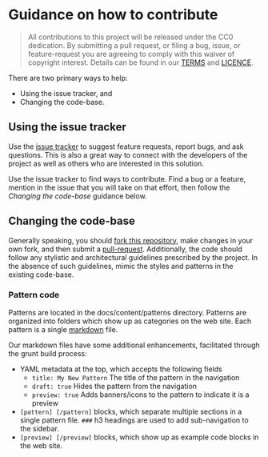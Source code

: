 # Guidance on how to contribute

> All contributions to this project will be released under the CC0
> dedication. By submitting a pull request, or filing a bug, issue, or 
> feature-request you are agreeing to comply with this waiver of copyright interest.
> Details can be found in our [TERMS](TERMS.md) and [LICENCE](LICENSE).


There are two primary ways to help: 
 - Using the issue tracker, and 
 - Changing the code-base.


## Using the issue tracker

Use the [issue tracker](https://github.com/USPTO/designpatterns/issues) to suggest 
feature requests, report bugs, and ask questions. This is also a great way to connect 
with the developers of the project as well as others who are interested in this solution.  

Use the issue tracker to find ways to contribute. Find a bug or a feature, mention in
the issue that you will take on that effort, then follow the _Changing the code-base_ 
guidance below.


## Changing the code-base

Generally speaking, you should [fork this repository](https://help.github.com/articles/fork-a-repo/), 
make changes in your own fork, and then submit a 
[pull-request](https://help.github.com/articles/using-pull-requests/). Additionally, the 
code should follow any stylistic and architectural guidelines prescribed by the project. 
In the absence of such guidelines, mimic the styles and patterns in the existing 
code-base.

### Pattern code

Patterns are located in the docs/content/patterns directory. Patterns are organized into folders
which show up as categories on the web site. Each pattern is a single [markdown](https://guides.github.com/features/mastering-markdown/) file.

Our markdown files have some additional enhancements, facilitated through the grunt build process:
- YAML metadata at the top, which accepts the following fields
  - `title: My New Pattern` The title of the pattern in the navigation
  - `draft: true` Hides the pattern from the navigation
  - `preview: true` Adds banners/icons to the pattern to indicate it is a preview
- `[pattern] [/pattern]` blocks, which separate multiple sections in a single pattern file. `###` h3 headings are used to add sub-navigation to the sidebar.
- `[preview] [/preview]` blocks, which show up as example code blocks in the web site. 

